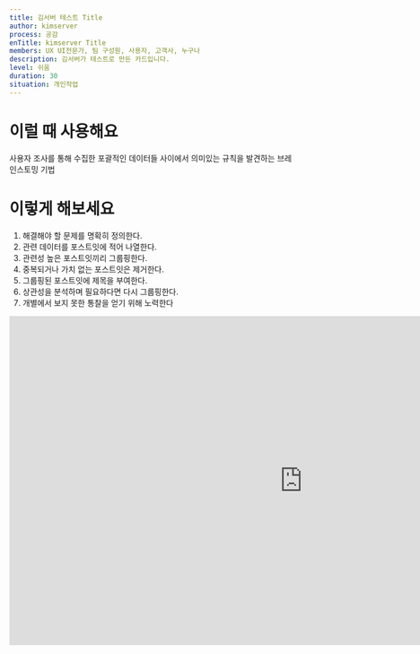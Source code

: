 ```yaml
---
title: 김서버 테스트 Title
author: kimserver
process: 공감
enTitle: kimserver Title
members: UX UI전문가, 팀 구성원, 사용자, 고객사, 누구나
description: 김서버가 테스트로 만든 카드입니다.
level: 쉬움
duration: 30
situation: 개인작업
---
```


# 이럴 때 사용해요

사용자 조사를 통해 수집한 포괄적인 데이터들 사이에서 의미있는 규칙을 발견하는 브레인스토밍 기법

# 이렇게 해보세요

1. 해결해야 할 문제를 명확히 정의한다.
2. 관련 데이터를 포스트잇에 적어 나열한다.
3. 관련성 높은 포스트잇끼리 그룹핑한다.
4. 중복되거나 가치 없는 포스트잇은 제거한다.
5. 그룹핑된 포스트잇에 제목을 부여한다.
6. 상관성을 분석하며 필요하다면 다시 그룹핑한다.
7. 개별에서 보지 못한 통찰을 얻기 위해 노력한다

<iframe width="1044" height="587" src="https://www.youtube.com/embed/eUQFtpxet1k" frameborder="0" allow="accelerometer; autoplay; encrypted-media; gyroscope; picture-in-picture" allowfullscreen></iframe>
